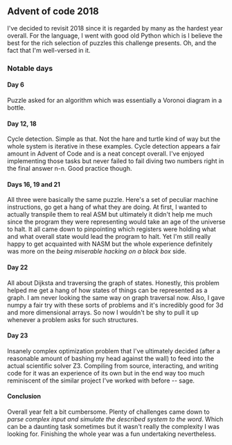 ## Advent of code 2018

I've decided to revisit 2018 since it is regarded by many as the hardest year overall. For the language, I went with good old Python which is I believe the best for the rich selection of puzzles this challenge presents. Oh, and the fact that I'm well-versed in it.

### Notable days
#### Day 6
Puzzle asked for an algorithm which was essentially a Voronoi diagram in a bottle. 

#### Day 12, 18
Cycle detection. Simple as that. Not the hare and turtle kind of way but the whole system is iterative in these examples. Cycle detection appears a fair amount in Advent of Code and is a neat concept overall. I've enjoyed implementing those tasks but never failed to fail diving two numbers right in the final answer n-n. Good practice though.

#### Days 16, 19 and 21
All three were basically the same puzzle. Here's a set of peculiar machine instructions, go get a hang of what they are doing. At first, I wanted to actually transpile them to real ASM but ultimately it didn't help me much since the program they were representing would take an age of the universe to halt. 
It all came down to pinpointing which registers were holding what and what overall state would lead the program to halt. 
Yet I'm still really happy to get acquainted with NASM but the whole experience definitely was more on the _being miserable hacking on a black box_ side.

#### Day 22
All about Dijksta and traversing the graph of states. Honestly, this problem helped me get a hang of how states of things can be represented as a graph. I am never looking the same way on graph traversal now. 
Also, I gave numpy a fair try with these sorts of problems and it's incredibly good for 3d and more dimensional arrays. So now I wouldn't be shy to pull it up whenever a problem asks for such structures. 

#### Day 23
Insanely complex optimization problem that I've ultimately decided (after a reasonable amount of bashing my head against the wall) to feed into the actual scientific solver Z3. Compiling from source, interacting, and writing code for it was an experience of its own but in the end way too much reminiscent of the similar project I've worked with before -- sage.

#### Conclusion
Overall year felt a bit cumbersome. Plenty of challenges came down to _parse complex input and simulate the described system to the word_. Which can be a daunting task sometimes but it wasn't really the complexity I was looking for. 
Finishing the whole year was a fun undertaking nevertheless.
